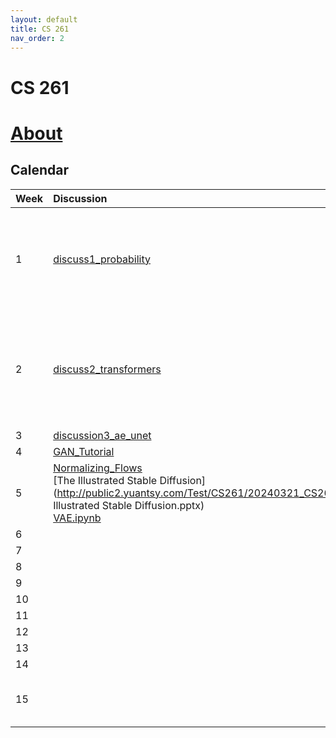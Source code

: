 ```yaml
---
layout: default
title: CS 261
nav_order: 2
---
```

# CS 261

# [About](http://public2.yuantsy.com/Test/CS261/20240321_CS261_courseMaterail_UCLA_2024winter_GenerativeModels/CS261_syllabus.docx)
## Calendar

<div class="code-example" markdown="1">

| Week |  Discussion  | Lecture slide                                                |   [HomeWork](http://public2.yuantsy.com/Test/CS261/20240321_CS261_courseMaterail_UCLA_2024winter_GenerativeModels/quiz_hw/)   |
|:-----|:-------|:-------------------|:---------------|
| 1 |  [discuss1_probability](http://public2.yuantsy.com/Test/CS261/20240321_CS261_courseMaterail_UCLA_2024winter_GenerativeModels/discussion/discuss1_probability.pdf)  | [lec1_intro](http://public2.yuantsy.com/Test/CS261/20240321_CS261_courseMaterail_UCLA_2024winter_GenerativeModels/lecture_slide/lec1_intro.pdf) | [HW1](http://public2.yuantsy.com/Test/CS261/20240321_CS261_courseMaterail_UCLA_2024winter_GenerativeModels/quiz_hw/HW1.pdf)<br />[CS261 HW1](http://public2.yuantsy.com/Test/CS261/20240321_CS261_courseMaterail_UCLA_2024winter_GenerativeModels/quiz_hw/CS261 HW1.pdf)<br />[quiz1](http://public2.yuantsy.com/Test/CS261/20240321_CS261_courseMaterail_UCLA_2024winter_GenerativeModels/quiz_hw/quiz1.pdf)<br />[quiz1 copy](http://public2.yuantsy.com/Test/CS261/20240321_CS261_courseMaterail_UCLA_2024winter_GenerativeModels/quiz_hw/quiz1 copy.pdf) |
| 2 | [discuss2_transformers](http://public2.yuantsy.com/Test/CS261/20240321_CS261_courseMaterail_UCLA_2024winter_GenerativeModels/discussion/discuss2_transformers.pdf) | [lec2_agm1](http://public2.yuantsy.com/Test/CS261/20240321_CS261_courseMaterail_UCLA_2024winter_GenerativeModels/lecture_slide/lec2_agm1.pdf) | [CS261 DGM Win24 HW2](http://public2.yuantsy.com/Test/CS261/20240321_CS261_courseMaterail_UCLA_2024winter_GenerativeModels/quiz_hw/CS261 DGM Win24 HW2.pdf)<br /><br />[quiz2](http://public2.yuantsy.com/Test/CS261/20240321_CS261_courseMaterail_UCLA_2024winter_GenerativeModels/quiz_hw/quiz2.pdf)<br />[quiz2 copy](http://public2.yuantsy.com/Test/CS261/20240321_CS261_courseMaterail_UCLA_2024winter_GenerativeModels/quiz_hw/quiz2 copy.pdf)<br />[20240202_CS261_quiz2_screenshot](http://public2.yuantsy.com/Test/CS261/20240321_CS261_courseMaterail_UCLA_2024winter_GenerativeModels/quiz_hw/20240202_CS261_quiz2_screenshot.zip)<br /> |
| 3 | [discussion3_ae_unet](http://public2.yuantsy.com/Test/CS261/20240321_CS261_courseMaterail_UCLA_2024winter_GenerativeModels/discussion/discussion3_ae_unet.pdf) | [lec3_agm2](http://public2.yuantsy.com/Test/CS261/20240321_CS261_courseMaterail_UCLA_2024winter_GenerativeModels/lecture_slide/lec3_agm2.pdf) | [quiz3](http://public2.yuantsy.com/Test/CS261/20240321_CS261_courseMaterail_UCLA_2024winter_GenerativeModels/quiz_hw/quiz3.pdf)<br /> |
| 4 | [GAN_Tutorial](http://public2.yuantsy.com/Test/CS261/20240321_CS261_courseMaterail_UCLA_2024winter_GenerativeModels/discussion/GAN_Tutorial.ipynb) | [lec4_vae1](http://public2.yuantsy.com/Test/CS261/20240321_CS261_courseMaterail_UCLA_2024winter_GenerativeModels/lecture_slide/lec4_vae1.pdf) | [quiz4](http://public2.yuantsy.com/Test/CS261/20240321_CS261_courseMaterail_UCLA_2024winter_GenerativeModels/quiz_hw/quiz4.pdf)<br /> |
| 5 | [Normalizing_Flows](http://public2.yuantsy.com/Test/CS261/20240321_CS261_courseMaterail_UCLA_2024winter_GenerativeModels/discussion/Normalizing_Flows.ipynb)<br />[The Illustrated Stable Diffusion](http://public2.yuantsy.com/Test/CS261/20240321_CS261_courseMaterail_UCLA_2024winter_GenerativeModels/discussion/The Illustrated Stable Diffusion.pptx)<br />[VAE.ipynb](http://public2.yuantsy.com/Test/CS261/20240321_CS261_courseMaterail_UCLA_2024winter_GenerativeModels/discussion/VAE.ipynb) | [lec5_vae2](http://public2.yuantsy.com/Test/CS261/20240321_CS261_courseMaterail_UCLA_2024winter_GenerativeModels/lecture_slide/lec5_vae2.pdf) | |
| 6 |  | [lec6_gan1](http://public2.yuantsy.com/Test/CS261/20240321_CS261_courseMaterail_UCLA_2024winter_GenerativeModels/lecture_slide/lec6_gan1.pdf) | |
| 7 |  | [lec7_gan2](http://public2.yuantsy.com/Test/CS261/20240321_CS261_courseMaterail_UCLA_2024winter_GenerativeModels/lecture_slide/lec7_gan2.pdf) | |
| 8 |  | [lec8_eval](http://public2.yuantsy.com/Test/CS261/20240321_CS261_courseMaterail_UCLA_2024winter_GenerativeModels/lecture_slide/lec8_eval.pdf) | |
| 9 |  | [lec9_diffusion](http://public2.yuantsy.com/Test/CS261/20240321_CS261_courseMaterail_UCLA_2024winter_GenerativeModels/lecture_slide/lec9_diffusion.pdf) | [mid_term_solution](http://public2.yuantsy.com/Test/CS261/20240321_CS261_courseMaterail_UCLA_2024winter_GenerativeModels/quiz_hw/mid_term_solution.pdf) |
| 10 |  | [lec10_diffusion2](http://public2.yuantsy.com/Test/CS261/20240321_CS261_courseMaterail_UCLA_2024winter_GenerativeModels/lecture_slide/lec10_diffusion2.pdf) | |
| 11 |  | [lec11_nf1](http://public2.yuantsy.com/Test/CS261/20240321_CS261_courseMaterail_UCLA_2024winter_GenerativeModels/lecture_slide/lec11_nf1.pdf) | |
| 12 |  | [lec12_nf2](http://public2.yuantsy.com/Test/CS261/20240321_CS261_courseMaterail_UCLA_2024winter_GenerativeModels/lecture_slide/lec12_nf2.pdf) | |
| 13 |  | [lec13_ebm](http://public2.yuantsy.com/Test/CS261/20240321_CS261_courseMaterail_UCLA_2024winter_GenerativeModels/lecture_slide/lec13_ebm.pdf) | |
| 14 |  | [lec14_gen_rl](http://public2.yuantsy.com/Test/CS261/20240321_CS261_courseMaterail_UCLA_2024winter_GenerativeModels/lecture_slide/lec14_gen_rl.pdf) | |
| 15 |  | [lec15_foundation_models](http://public2.yuantsy.com/Test/CS261/20240321_CS261_courseMaterail_UCLA_2024winter_GenerativeModels/lecture_slide/lec15_foundation_models.pdf) | [my_llm_implementation](http://public2.yuantsy.com/Test/CS261/20240321_CS261_courseMaterail_UCLA_2024winter_GenerativeModels/quiz_hw/my_llm_implementation.py)<br />[my_diffusion_implementation](http://public2.yuantsy.com/Test/CS261/20240321_CS261_courseMaterail_UCLA_2024winter_GenerativeModels/quiz_hw/my_diffusion_implementation.py) <br /> [Diffusion_Student_Version](http://public2.yuantsy.com/Test/CS261/20240321_CS261_courseMaterail_UCLA_2024winter_GenerativeModels/quiz_hw/Diffusion_Student_Version.ipynb)<br />[Transformer_Architectures_Student_Version](http://public2.yuantsy.com/Test/CS261/20240321_CS261_courseMaterail_UCLA_2024winter_GenerativeModels/quiz_hw/Transformer_Architectures_Student_Version.ipynb) |
